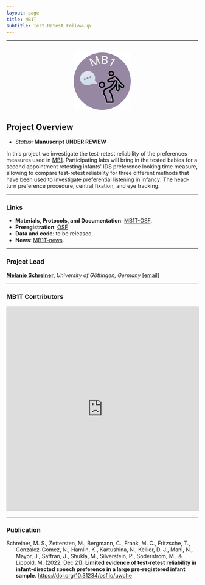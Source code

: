 ```yaml
---
layout: page
title: MB1T
subtitle: Test-Retest Follow-up
---
```


***

<div class="container">
  <div class="row justify-content-around">
    <div class="col-lg-4" align="center">
      <br>
      <img src="/assets/img/MB1_logo.png" width="150">
    </div>
    <div class="col-lg-8" align="left">
      <h2>Project Overview</h2>
      <ul>
        <li><i>Status:</i> <b>Manuscript UNDER REVIEW</b></li>
      </ul>
    </div>
  </div>
</div>


In this project we investigate the test-retest reliability of the preferences measures used in [MB1]({{site.baseurl}}/MB1).  Participating labs will bring in the tested babies for a second appointment retesting infants' IDS preference looking time measure, allowing to compare test-retest reliability for three different methods that have been used to investigate preferential listening in infancy: The head-turn preference procedure, central fixation, and eye tracking.


***
### Links
* **Materials, Protocols, and Documentation**: [MB1T-OSF](https://osf.io/zeqka/).
* **Preregistration**: [OSF](https://osf.io/v5f8t)
* **Data and code**: to be released.
* **News**: [MB1T-news]({{site.baseurl}}/tags/#MB1T).


***
### Project Lead
[**Melanie Schreiner**](https://www.psych.uni-goettingen.de/en/lang/team/schreiner-melanie), *University of Göttingen, Germany* [[email]](mailto:melanie.schreiner@psych.uni-goettingen.de)


***
### MB1T Contributors

<iframe class="airtable-embed" src="https://airtable.com/embed/appRoqMKzcK3NsXt4/shrBPOIieR7z8PCiW?backgroundColor=blueDusty&viewControls=on" frameborder="0" onmousewheel="" width="100%" height="533" style="background: transparent; border: 1px solid #ccc;"></iframe>

***
### Publication

<p style="padding-left: 25px; text-indent: -25px">Schreiner, M. S., Zettersten, M., Bergmann, C., Frank, M. C., Fritzsche, T., Gonzalez-Gomez, N., Hamlin, K., Kartushina, N., Kellier, D. J., Mani, N., Mayor, J., Saffran, J., Shukla, M., Silverstein, P., Soderstrom, M., & Lippold, M. (2022, Dec 21). <b>Limited evidence of test-retest reliability in infant-directed speech preference in a large pre-registered infant sample</b>. <a href="https://doi.org/10.31234/osf.io/uwche" target="_blank">https://doi.org/10.31234/osf.io/uwche</a></p>

